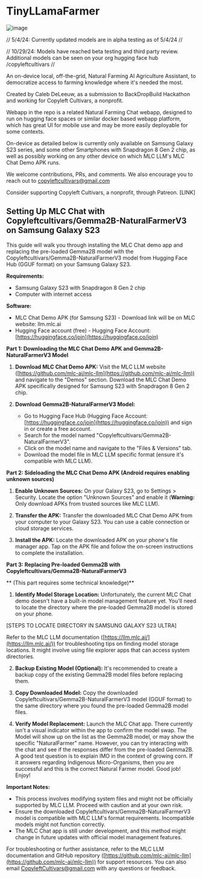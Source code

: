 # TinyLLamaFarmer

![image](https://github.com/user-attachments/assets/7e82feec-44c5-401d-b1f2-c54fba6c02f9)

// 5/4/24: Currently updated models are in alpha testing as of 5/4/24 //

// 10/29/24: Models have reached beta testing and third party review. Additional models can be seen on your org hugging face hub /copyleftcultivars //

An on-device local, off-the-grid, Natural Farming AI Agriculture Assistant, to democratize access to farming knowledge where it's needed the most.

Created by Caleb DeLeeuw, as a submission to BackDropBuild Hackathon and working for Copyleft Cultivars, a nonprofit.

Webapp in the repo is a related Natural Farming Chat webapp, designed to run on hugging face spaces or similar docker based webapp platform, which has great UI for mobile use and may be more easily deployable for some contexts.

On-device as detailed below is currently only available on Samsung Galaxy S23 series, and some other Smartphones with Snapdragon 8 Gen 2 chip, as well as possibly working on any other device on which MLC LLM's MLC Chat Demo APK runs.

We welcome contributions, PRs, and comments. We also encourage you to reach out to copyleftcultivars@gmail.com

Consider supporting Copyleft Cultivars, a nonprofit, through Patreon. [LINK]

## Setting Up MLC Chat with Copyleftcultivars/Gemma2B-NaturalFarmerV3 on Samsung Galaxy S23

This guide will walk you through installing the MLC Chat demo app and replacing the pre-loaded Gemma2B model with the Copyleftcultivars/Gemma2B-NaturalFarmerV3 model from Hugging Face Hub (GGUF format) on your Samsung Galaxy S23.

**Requirements:**

* Samsung Galaxy S23 with Snapdragon 8 Gen 2 chip
* Computer with internet access

**Software:**

* MLC Chat Demo APK (for Samsung S23) - Download link will be on MLC website: llm.mlc.ai
* Hugging Face account (free) - Hugging Face Account: [https://huggingface.co/join](https://huggingface.co/join)

**Part 1: Downloading the MLC Chat Demo APK and Gemma2B-NaturalFarmerV3 Model**

1. **Download MLC Chat Demo APK:** Visit the MLC LLM website ([https://github.com/mlc-ai/mlc-llm](https://github.com/mlc-ai/mlc-llm)) and navigate to the "Demos" section. Download the MLC Chat Demo APK specifically designed for Samsung S23 with Snapdragon 8 Gen 2 chip.

2. **Download Gemma2B-NaturalFarmerV3 Model:**
    * Go to Hugging Face Hub (Hugging Face Account: [https://huggingface.co/join](https://huggingface.co/join)) and sign in or create a free account.
    * Search for the model named "Copyleftcultivars/Gemma2B-NaturalFarmerV3".
    * Click on the model name and navigate to the "Files & Versions" tab.
    * Download the model file in MLC LLM specific format (ensure it's compatible with MLC LLM).

**Part 2: Sideloading the MLC Chat Demo APK (Android requires enabling unknown sources)**

1. **Enable Unknown Sources:** On your Galaxy S23, go to Settings > Security. Locate the option "Unknown Sources" and enable it (**Warning:** Only download APKs from trusted sources like MLC LLM).

2. **Transfer the APK:** Transfer the downloaded MLC Chat Demo APK from your computer to your Galaxy S23. You can use a cable connection or cloud storage services.

3. **Install the APK:** Locate the downloaded APK on your phone's file manager app. Tap on the APK file and follow the on-screen instructions to complete the installation.

**Part 3: Replacing Pre-loaded Gemma2B with Copyleftcultivars/Gemma2B-NaturalFarmerV3**

** (This part requires some technical knowledge)**

1. **Identify Model Storage Location:** 
 Unfortunately, the current MLC Chat demo doesn't have a built-in model management feature yet. You'll need to locate the directory where the pre-loaded Gemma2B model is stored on your phone.

[STEPS TO LOCATE DIRECTORY IN SAMSUNG GALAXY S23 ULTRA]

 Refer to the MLC LLM documentation ([https://llm.mlc.ai/](https://llm.mlc.ai/)) for troubleshooting tips on finding model storage locations. It might involve using file explorer apps that can access system directories.

2. **Backup Existing Model (Optional):** It's recommended to create a backup copy of the existing Gemma2B model files before replacing them. 

3. **Copy Downloaded Model:** Copy the downloaded Copyleftcultivars/Gemma2B-NaturalFarmerV3 model (GGUF format) to the same directory where you found the pre-loaded Gemma2B model files.

4. **Verify Model Replacement:** Launch the MLC Chat app. There currently isn't a visual indicator within the app to confirm the model swap. The Model will show up on the list as the Gemma2B model, or may show the specific "NaturalFarmer" name. However, you can try interacting with the chat and see if the responses differ from the pre-loaded Gemma2B. A good test question is to explain IMO in the context of growing corn. If it answers regarding Indigenous Micro-Organisms, then you are successful and this is the correct Natural Farmer model. Good job! Enjoy!

**Important Notes:**

* This process involves modifying system files and might not be officially supported by MLC LLM. Proceed with caution and at your own risk.
* Ensure the downloaded Copyleftcultivars/Gemma2B-NaturalFarmerV3 model is compatible with MLC LLM's format requirements. Incompatible models might not function correctly.
* The MLC Chat app is still under development, and this method might change in future updates with official model management features.

For troubleshooting or further assistance, refer to the MLC LLM documentation and GitHub repository ([https://github.com/mlc-ai/mlc-llm](https://github.com/mlc-ai/mlc-llm)) for support resources. You can also email CopyleftCultivars@gmail.com with any questions or feedback.
